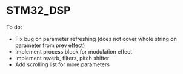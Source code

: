 # STM32_DSP

To do:
- Fix bug on parameter refreshing (does not cover whole string on parameter from prev effect)
- Implement process block for modulation effect
- Implement reverb, filters, pitch shifter
- Add scrolling list for more parameters
